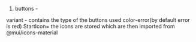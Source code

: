 <!-- The basic features of MUI as implemented in the project and beyond -->
1. buttons - 
<!-- <Button variant="contained" color="error" startIcon={<SettingsIcon/>} size="large">settings</Button> -->
variant - contains the type of the buttons used
color-error(by default error is red)
StartIcon= the icons are stored which are then imported from @mui/icons-material


<!-- creating out own themes
export const theme = createTheme({
    palette:{
        primary:{
            main:"#17460a5",
            light:"skyblue"
        },
        secondary:{
            main:"#15c630"
        }
    }
}) -->

<!-- incorporating our own themes -->
<!-- <ThemeProvider theme={theme}>
    <App />
</ThemeProvider> -->

 <!-- we can create custom elements using this emotion which means txts written within these custom elemnents will have all styles as given
  NOTE : THE VARIABLE NAMES OUT HERE FOLLOW PASCAL CASING
  const GreenButton = styled(Button)(
    {
      backgroundColor:"green",
      color:"black",
      "&:hover":{
      backgroundColor:"black ",
      color:"green",
      }
    }
  ) 
  The custom element is used as :
   <GreenButton>CUSTOM Green</GreenButton>
  -->

  <!-- Adding inline style to a element:
   <Button variant="contained" color="secondary" startIcon={<AllInclusiveRoundedIcon/>} size="large" sx={{
        backgroundColor:"black",
        color:"tomato",
        // to give The on hover property
        "&:hover":{
          backgroundColor:"white",
          color:"tomato",
        },
        // on writing the 'disabled' attribute , this style will be applied
        "&:disabled":{
          backgroundColor:"grey",
          color:"white",
        }

      }}>loop</Button> -->